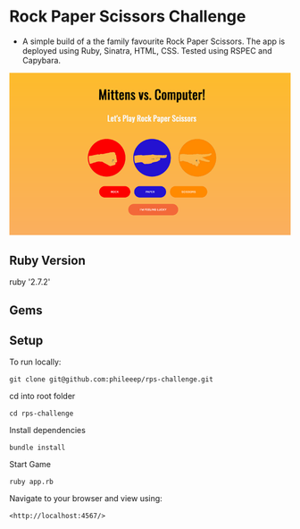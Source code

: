 # Rock Paper Scissors Challenge

- A simple build of a the family favourite Rock Paper Scissors. The app is deployed using Ruby, Sinatra, HTML, CSS. Tested using RSPEC and Capybara. 

![RPS Image](/images/loading_screen.png)

## Ruby Version
ruby '2.7.2'

## Gems


## Setup 

To run locally: 

```
git clone git@github.com:phileeep/rps-challenge.git
```

cd into root folder

```
cd rps-challenge
```

Install dependencies

```
bundle install
```

Start Game
```
ruby app.rb
```

Navigate to your browser and view using: 
```
<http://localhost:4567/>
```